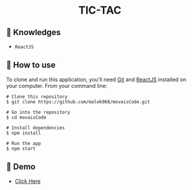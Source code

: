 <h1 align="center">TIC-TAC</h1>


## :rocket: Knowledges
 - `ReactJS`

## :book: How to use
To clone and run this application, you'll need [Git](https://git-scm.com/downloads) and [ReactJS](https://reactjs.org/docs/getting-started.html) installed on your computer. From your command line:

```
# Clone this repository
$ git clone https://github.com/malek968/movaisCode.git

# Go into the repository
$ cd movaisCode

# Install dependencies
$ npm install

# Run the app
$ npm start
```
## :link: Demo
  - <a target="_blank" href="http://malek968.github.io/movaisCode"> Click Here </a> 

